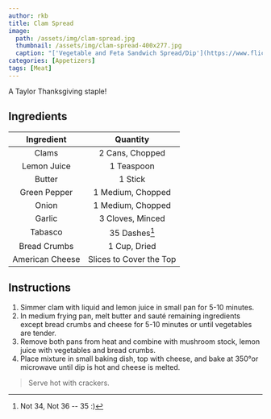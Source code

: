 ```yaml
---
author: rkb
title: Clam Spread
image:
  path: /assets/img/clam-spread.jpg
  thumbnail: /assets/img/clam-spread-400x277.jpg
  caption: "['Vegetable and Feta Sandwich Spread/Dip'](https://www.flickr.com/photos/38895964@N00/6832663350) by [saaleha](https://www.flickr.com/photos/38895964@N00) is licensed under [CC BY-SA 2.0](https://creativecommons.org/licenses/by-sa/2.0/?ref=ccsearch&atype=rich)"
categories: [Appetizers]
tags: [Meat]
---
```


A Taylor Thanksgiving staple!

## Ingredients

| Ingredient | Quantity |
|:-:|:-:|
| Clams | 2 Cans, Chopped |
| Lemon Juice | 1 Teaspoon |
| Butter | 1 Stick |
| Green Pepper | 1 Medium, Chopped |
| Onion | 1 Medium, Chopped |
| Garlic | 3 Cloves, Minced |
| Tabasco | 35 Dashes[^1] |
| Bread Crumbs | 1 Cup, Dried |
| American Cheese | Slices to Cover the Top |

## Instructions

1. Simmer clam with liquid and lemon juice in small pan for 5-10 minutes.
2. In medium frying pan, melt butter and sauté remaining ingredients except bread crumbs and cheese for 5-10 minutes or until vegetables are tender.
3. Remove both pans from heat and combine with mushroom stock, lemon juice with vegetables and bread crumbs.
4. Place mixture in small baking dish, top with cheese, and bake at 350&deg;or microwave until dip is hot and cheese is melted.

> Serve hot with crackers.

[^1]: Not 34, Not 36 -- 35 :)
